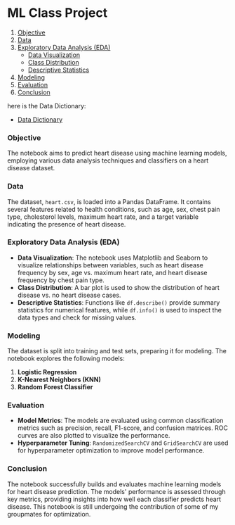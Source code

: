# ML Class Project

1. [Objective](#objective)
2. [Data](#data)
3. [Exploratory Data Analysis (EDA)](#exploratory-data-analysis-eda)
    - [Data Visualization](#data-visualization)
    - [Class Distribution](#class-distribution)
    - [Descriptive Statistics](#descriptive-statistics)
4. [Modeling](#modeling)
5. [Evaluation](#evaluation)
6. [Conclusion](#conclusion)

here is the Data Dictionary:
- [Data Dictionary](./data_dict.md)

### **Objective**
The notebook aims to predict heart disease using machine learning models, employing various data analysis techniques and classifiers on a heart disease dataset.

### **Data**
The dataset, `heart.csv`, is loaded into a Pandas DataFrame. It contains several features related to health conditions, such as age, sex, chest pain type, cholesterol levels, maximum heart rate, and a target variable indicating the presence of heart disease.

### **Exploratory Data Analysis (EDA)**
- **Data Visualization**: The notebook uses Matplotlib and Seaborn to visualize relationships between variables, such as heart disease frequency by sex, age vs. maximum heart rate, and heart disease frequency by chest pain type.
- **Class Distribution**: A bar plot is used to show the distribution of heart disease vs. no heart disease cases.
- **Descriptive Statistics**: Functions like `df.describe()` provide summary statistics for numerical features, while `df.info()` is used to inspect the data types and check for missing values.

### **Modeling**
The dataset is split into training and test sets, preparing it for modeling. The notebook explores the following models:
1. **Logistic Regression**
2. **K-Nearest Neighbors (KNN)**
3. **Random Forest Classifier**

### **Evaluation**
- **Model Metrics**: The models are evaluated using common classification metrics such as precision, recall, F1-score, and confusion matrices. ROC curves are also plotted to visualize the performance.
- **Hyperparameter Tuning**: `RandomizedSearchCV` and `GridSearchCV` are used for hyperparameter optimization to improve model performance.

### **Conclusion**
The notebook successfully builds and evaluates machine learning models for heart disease prediction. The models' performance is assessed through key metrics, providing insights into how well each classifier predicts heart disease. This notebook is still undergoing the contribution of some of my groupmates for optimization.
